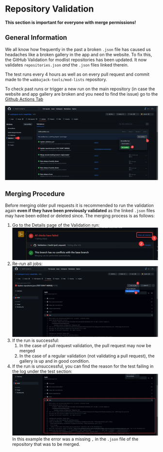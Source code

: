 # Repository Validation

**This section is important for everyone with merge permissions!**

## General Information

We all know how frequently in the past a broken `.json` file has caused us headaches like a broken gallery in the app and on the website. To fix this, the GitHub Validation for modlist repositories has been updated. It now validates `repositories.json` _and_ the `.json` files linked therein.

The test runs every 4 hours as well as on every pull request and commit made to the `wabbajack-tools/mod-lists` repository.

To check past runs or trigger a new run on the main repository (in case the website and app gallery are broken and you need to find the issue) go to the [Github Actions Tab](https://github.com/wabbajack-tools/mod-lists/actions/workflows/validation.yml)

![run_validation_on_master](assets/run_validation_on_master.webp)

## Merging Procedure

Before merging older pull requests it is recommended to run the validation again **even if they have been previously validated** as the linked `.json` files may have been edited or deleted since. The merging process is as follows:

1. Go to the Details page of the Validation run: </br>
   ![show_validation_run_details](assets/show_validation_run_details.webp)
2. Re-run all jobs: </br>
   ![re-run_all_jobs](assets/re-run_all_jobs.webp)
3. If the run is successful:
    1. In the case of pull request validation, the pull request may now be merged
    2. In the case of a regular validation (not validating a pull request), the gallery is up and in good condition.
4. If the run is unsuccessful, you can find the reason for the test failing in the log under the test section: </br>
   ![failed_run_example](assets/failed_run_example.webp)
   In this example the error was a missing `,` in the `.json` file of the repository that was to be merged.
